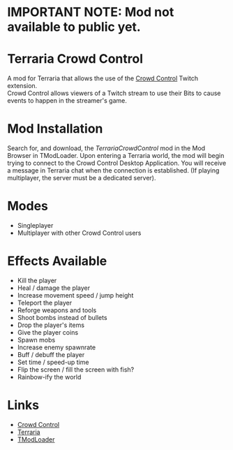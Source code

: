 # IMPORTANT NOTE: Mod not available to public yet.

# Terraria Crowd Control
A mod for Terraria that allows the use of the [Crowd Control](https://crowdcontrol.live) Twitch extension.</br>
Crowd Control allows viewers of a Twitch stream to use their Bits to cause events to happen in the streamer's game.

# Mod Installation
Search for, and download, the *TerrariaCrowdControl* mod in the Mod Browser in TModLoader. Upon entering a Terraria world, the mod will begin trying to connect to the Crowd Control Desktop Application. You will receive a message in Terraria chat when the connection is established. (If playing multiplayer, the server must be a dedicated server).

# Modes
* Singleplayer
* Multiplayer with other Crowd Control users

# Effects Available
* Kill the player
* Heal / damage the player
* Increase movement speed / jump height
* Teleport the player
* Reforge weapons and tools
* Shoot bombs instead of bullets
* Drop the player's items
* Give the player coins
* Spawn mobs
* Increase enemy spawnrate
* Buff / debuff the player
* Set time / speed-up time
* Flip the screen / fill the screen with fish?
* Rainbow-ify the world

# Links
* [Crowd Control](https://crowdcontrol.live)
* [Terraria](https://store.steampowered.com/app/105600/Terraria/)
* [TModLoader](https://store.steampowered.com/app/1281930/tModLoader/)
